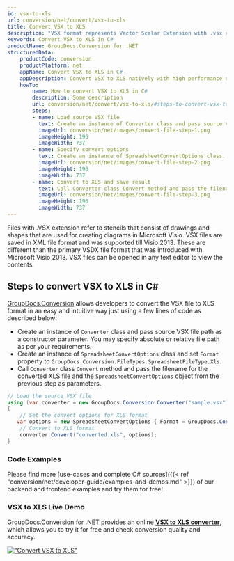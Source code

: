 ```yaml
---
id: vsx-to-xls
url: conversion/net/convert/vsx-to-xls
title: Convert VSX to XLS
description: "VSX format represents Vector Scalar Extension with .vsx extension. Learn how to convert VSX to XLS file programmatically in C# language using GroupDocs.Conversion for .NET library."
keywords: Convert VSX to XLS in C#
productName: GroupDocs.Conversion for .NET
structuredData:
    productCode: conversion
    productPlatform: net
    appName: Convert VSX to XLS in C#
    appDescription: Convert VSX to XLS natively with high performance using C# language and server side GroupDocs.Conversion for .NET APIs, without the use of any software like Microsoft or Open Office.
    howTo:
        name: How to convert VSX to XLS in C# 
        description: Some description
        url: conversion/net/convert/vsx-to-xls/#steps-to-convert-vsx-to-xls-in-c
        steps:
        - name: Load source VSX file 
          text: Create an instance of Converter class and pass source VSX file path as a constructor parameter. You may specify absolute or relative file path as per your requirements. 
          imageUrl: conversion/net/images/convert-file-step-1.png
          imageHeight: 196
          imageWidth: 737
        - name: Specify convert options 
          text: Create an instance of SpreadsheetConvertOptions class.
          imageUrl: conversion/net/images/convert-file-step-2.png
          imageHeight: 196
          imageWidth: 737
        - name: Convert to XLS and save result 
          text: Call Converter class Convert method and pass the filename for the converted HTML file and the SpreadsheetConvertOptions object from the previous step as parameters.
          imageUrl: conversion/net/images/convert-file-step-3.png
          imageHeight: 196
          imageWidth: 737
---
```


Files with .VSX extension refer to stencils that consist of drawings and shapes that are used for creating diagrams in Microsoft Visio. VSX files are saved in XML file format and was supported till Visio 2013. These are different than the primary VSDX file format that was introduced with Microsoft Visio 2013. VSX files can be opened in any text editor to view the contents.

## Steps to convert VSX to XLS in C#

[GroupDocs.Conversion](https://products.groupdocs.com/conversion/net) allows developers to convert the VSX file to XLS format in an easy and intuitive way just using a few lines of code as described below:

* Create an instance of `Converter` class and pass source VSX file path as a constructor parameter. You may specify absolute or relative file path as per your requirements. 
* Create an instance of `SpreadsheetConvertOptions` class and set `Format` property to `GroupDocs.Conversion.FileTypes.SpreadsheetFileType.Xls`.
* Call `Converter` class `Convert` method and pass the filename for the converted XLS file and the `SpreadsheetConvertOptions` object from the previous step as parameters.

```csharp
// Load the source VSX file
using (var converter = new GroupDocs.Conversion.Converter("sample.vsx"))
{
    // Set the convert options for XLS format
   var options = new SpreadsheetConvertOptions { Format = GroupDocs.Conversion.FileTypes.SpreadsheetFileType.Xls };
    // Convert to XLS format
    converter.Convert("converted.xls", options);
}
```

### Code Examples

Please find more [use-cases and complete C# sources]({{< ref "conversion/net/developer-guide/examples-and-demos.md" >}}) of our backend and frontend examples and try them for free!

### VSX to XLS Live Demo

GroupDocs.Conversion for .NET provides an online [**VSX to XLS converter**](https://products.groupdocs.app/conversion/vsx-to-xls), which allows you to try it for free and check conversion quality and accuracy.

[!["Convert VSX to XLS"](conversion/net/images/convert-to-xls/convert-vsx-to-xls.png)](https://products.groupdocs.app/conversion/vsx-to-xls)